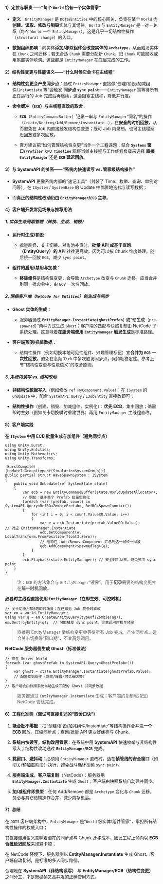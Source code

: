 #### 1）定位与职责——“每个 `World` 恰有一个实体管家”

- **定义**：`EntityManager` 是 `DOTS`/`Entities` 中的核心网关，负责在某个 `World` 内**创建、读取、修改与销毁**实体与其组件，`World` 与 `EntityManager` 是一对一关系（每个 `World` 一个 `EntityManager`）。这是几乎一切结构性操作（`structural change`）的入口。
    
- **数据组织影响**：向实体**添加/移除组件会改变实体的 `Archetype`**，从而触发实体在 `Chunk` 之间迁移；若无合适 `Chunk` 需要分配新 `Chunk`，旧 `Chunk` 可能回收或用尾部实体填洞。这些都是 `EntityManager` 在底层完成的工作。
    

#### 2）结构性变更与性能语义——“什么时候它会卡在主线程”

- **结构性变更会产生同步点**：通过 `EntityManager` 直接做“创建/销毁/加减组件/`Instantiate` 等”会触发 **同步点 `sync point`**——`EntityManager` 需等待所有正在运行的 Job 完成后再继续，这会阻塞主线程，降低并行度。
    
- **命令缓冲（`ECB`）与主线程直改的取舍**：
    
    - **`ECB`**（`EntityCommandBuffer`）记录一串与 `EntityManager`“同名”的操作（`Create/Destroy/Add/Remove/Instantiate`…），在**安全的时机回放**，从而避免在 Job 内直接触发结构性变更；既可 Job 内录制，也可主线程延迟回放或多次回放。
        
    - 官方建议把“如何管理结构性变更”当作一个工程课题：结合 **`Systems` 窗口/`Profiler CPU Timeline`** 观察当帧主线程与工作线程负载来选择 **直接 `EntityManager`** 还是 **`ECB` 延迟回放**。

#### 3）与 SystemAPI 的关系——“系统内快速读写 vs. 管家级结构操作”

- **SystemAPI** 更像系统内部的“速记工具”（封装了 Time、枚举、查询、单例访问等），在 `ISystem` / `SystemBase` 的 Update 中优雅地迭代与读写数据；

- 而**真正的结构性改动仍由 `EntityManager`/`ECB` 主导**。


#### 4）客户端开发常见场景与推荐用法

##### 1. 实体生命周期管理（转换、生成、销毁）

- **运行时生成/销毁**：
    
    - 批量刷怪、关卡切换、对象池补货时，**批量 API 或基于查询（EntityQuery）的 API** 往往更高效，因为可以按 Chunk 维度处理。随后统一回放 `ECB`，减少 `sync point`。

- **组件的启用/禁用与加减**：
    
    - **移除组件**是结构性变更，会导致 `Archetype` 改变与 `Chunk` 迁移，应当合并到同一批命令中，由 `ECB` 一次性回放。
        

##### 2. 网络客户端（`NetCode for Entities`）的生成与同步

- **Ghost 实体的生成**：
    
    - 服务器通过 **`EntityManager.Instantiate(ghostPrefab)`** 或“预生成（`pre-spawned`）”两种方式生成 `Ghost`；客户端的匹配与快照复制由 NetCode 子系统处理。这意味着**在服务端使用 `EntityManager` 触发生成**是标准路径。
        
- **客户端预测/插值数据**：
    
    - 结构性操作（例如切换本地可见性组件、兴趣管理标记）宜**合并为 `ECB` 一次性回放**，避免在高频 `Tick` 中多次触发同步点，保持帧稳定性。参考上节“结构性变更与性能语义”的取舍原则。


##### 3. 系统内读写 vs. 结构改动

- **非结构性数据写入**（例如修改 `ref MyComponent.Value`）：在 `ISystem` 的 `OnUpdate` 中，配合 `SystemAPI.Query` / `IJobEntity` 直接改即可；
    
- **结构性操作**（创建、销毁、加减组件、实例化）：**优先 ECB**，集中回放；确需即时生效（例如关卡切换瞬时重建世界）再用 `EntityManager` 主线程直改。
    

#### 5）客户端实践

**在 `ISystem` 中用 ECB 批量生成与加组件（避免同步点）**
```
using Unity.Burst;
using Unity.Entities;
using Unity.Mathematics;
using Unity.Transforms;

[BurstCompile]
[UpdateInGroup(typeof(SimulationSystemGroup))]
public partial struct WaveSpawnSystem : ISystem
{
    public void OnUpdate(ref SystemState state)
    {
        var ecb = new EntityCommandBuffer(state.WorldUpdateAllocator);
        // 例如：基于某个 Prefab 批量实例化
        foreach (var (prefab, count) in SystemAPI.Query<RefRO<ZombiePrefab>, RefRO<SpawnCount>>())
        {
            for (int i = 0; i < count.ValueRO.Value; i++)
            {
                var e = ecb.Instantiate(prefab.ValueRO.Value);        // 对应 EntityManager.Instantiate
                ecb.SetComponent(e, LocalTransform.FromPosition(float3.zero));
                // 结构性：Add/RemoveComponent 汇总到这一帧统一回放
                ecb.AddComponent<SpawnedTag>(e);
            }
        }
        ecb.Playback(state.EntityManager); // 安全时机回放，避免多次 sync point
    }
}

```
> 注：`ECB` 的方法集合与 `EntityManager`“镜像”，用于**记录**需要的结构变更并在**统一时机回放**。

**必要时主线程直接使用 `EntityManager`（立即生效、可控时机）**
```
// 关卡切换/清场等即时场景：在已知无 Job 竞争时直改
var em = world.EntityManager;
using var q = em.CreateEntityQuery(typeof(ZombieTag));
em.DestroyEntity(q);  // 可能触发 sync point，注意调用时机与频率
```
> 直接用 EntityManager 做结构变更会等待所有 Job 完成，产生同步点。适合关卡切换等“窗口期”，不宜高频调用。

**NetCode 服务器侧生成 Ghost（标准做法）**
```
// 仅在 Server World
foreach (var ghostPrefab in SystemAPI.Query<GhostPrefab>())
{
    var ghost = state.EntityManager.Instantiate(ghostPrefab.Value);
    // 配置初始组件（位置/阵营/可见扇区等）
}
// 客户端会由快照系统自动生成匹配的 Ghost 并同步数据
```
> 服务器通过 **`EntityManager.Instantiate`** 生成；客户端的复制/匹配由 NetCode 管线完成。

#### 6）工程化准则（面试可直接复述的“取舍口诀”）

1. **能合批不零敲**：把“创建/销毁/加减组件/Instantiate”等结构操作合并进**一个 ECB** 回放，压缩同步点；查询/批量 API 更友好缓存与 Chunk。
    
2. **系统内快读写，结构改用管家**：在系统中用 **SystemAPI** 快速枚举与非结构性写入；结构性改动通过 **`EntityManager`/`ECB`** 完成。
    
3. **挑窗口、避抖动**：必须用 `EntityManager` 直改时，选在**帧管线的安全窗口**（如切关/预加载阶段）执行，避免战斗循环高频 `sync point`。
    
4. **服务端生成，客户端复制**（NetCode）：服务器用 **`EntityManager.Instantiate`** 生成 `Ghost`；客户端由快照系统自动建并同步。
    
5. **加/减组件即换型**：任何 Add/Remove 都是 `Archetype` 变化与 `Chunk` 迁移，务必与其它结构操作合并，减少内存搬运。
    

#### 7）总结  

在 `DOTS` 客户端架构中，`EntityManager` 是“`World` 级实体/组件管家”，承担所有结构性操作的权威入口；

其直接调用语义意味着潜在的同步点与 Chunk 迁移成本，因此工程上倾向以 **ECB 合批延迟回放**来规避卡顿；

在 NetCode 环境下，服务器侧以 **EntityManager.Instantiate** 生成 Ghost、客户端自动复制，是标准的多人同步路径。

合理地在 **SystemAPI（非结构读写）** 与 **EntityManager/ECB（结构性变更）** 之间分工，才是既稳帧又高并发的正确使用方式。